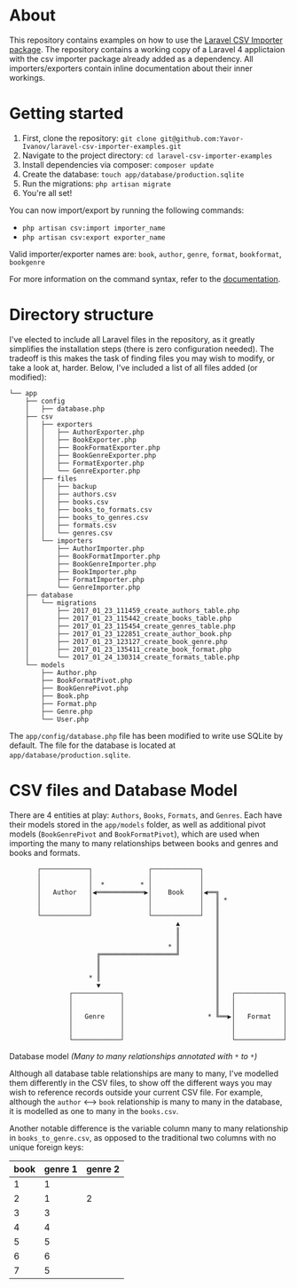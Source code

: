 # About
This repository contains examples on how to use the [Laravel CSV Importer package](https://github.com/Yavor-Ivanov/laravel-csv-importer). The repository contains a working copy of a Laravel 4 applictaion with the csv importer package already added as a dependency. All importers/exporters contain inline documentation about their inner workings.

# Getting started

1. First, clone the repository: `git clone git@github.com:Yavor-Ivanov/laravel-csv-importer-examples.git`
2. Navigate to the project directory: `cd laravel-csv-importer-examples`
3. Install dependencies via composer: `composer update`
4. Create the database: `touch app/database/production.sqlite`
5. Run the migrations: `php artisan migrate`
6. You're all set!

You can now import/export by running the following commands:
  - `php artisan csv:import importer_name`
  - `php artisan csv:export exporter_name`

Valid importer/exporter names are: `book`, `author`, `genre`, `format`, `bookformat`, `bookgenre`

For more information on the command syntax, refer to the [documentation](https://github.com/Yavor-Ivanov/laravel-csv-importer/blob/master/README.md#commands).

# Directory structure
I've elected to include all Laravel files in the repository, as it greatly simplifies the installation steps (there is zero configuration needed). The tradeoff is this makes the task of finding files you may wish to modify, or take a look at, harder. Below, I've included a list of all files added (or modified):
```
└── app
    ├── config
    │   ├── database.php
    ├── csv
    │   ├── exporters
    │   │   ├── AuthorExporter.php
    │   │   ├── BookExporter.php
    │   │   ├── BookFormatExporter.php
    │   │   ├── BookGenreExporter.php
    │   │   ├── FormatExporter.php
    │   │   └── GenreExporter.php
    │   ├── files
    │   │   ├── backup
    │   │   ├── authors.csv
    │   │   ├── books.csv
    │   │   ├── books_to_formats.csv
    │   │   ├── books_to_genres.csv
    │   │   ├── formats.csv
    │   │   └── genres.csv
    │   └── importers
    │       ├── AuthorImporter.php
    │       ├── BookFormatImporter.php
    │       ├── BookGenreImporter.php
    │       ├── BookImporter.php
    │       ├── FormatImporter.php
    │       └── GenreImporter.php
    ├── database
    │   └── migrations
    │       ├── 2017_01_23_111459_create_authors_table.php
    │       ├── 2017_01_23_115442_create_books_table.php
    │       ├── 2017_01_23_115454_create_genres_table.php
    │       ├── 2017_01_23_122851_create_author_book.php
    │       ├── 2017_01_23_123127_create_book_genre.php
    │       ├── 2017_01_23_135411_create_book_format.php
    │       └── 2017_01_24_130314_create_formats_table.php
    └── models
        ├── Author.php
        ├── BookFormatPivot.php
        ├── BookGenrePivot.php
        ├── Book.php
        ├── Format.php
        ├── Genre.php
        └── User.php
```
The `app/config/database.php` file has been modified to write use SQLite by default. The file for the database is located at `app/database/production.sqlite`.

# CSV files and Database Model
There are 4 entities at play: `Authors`, `Books`, `Formats`, and `Genres`. Each have their models stored in the `app/models` folder, as well as additional pivot models (`BookGenrePivot` and `BookFormatPivot`), which are used when importing the many to many relationships between books and genres and books and formats.

```
       ┌────────────┐              ┌────────────┐
       │            │              │            │
       │            │  *         * │            │
       │   Author   │◀════════════▶│    Book    │◀══╗
       │            │              │            │   ║ *
       │            │              │            │   ║
       └────────────┘              └────────────┘   ║
                                          ▲         ║
                                          ║         ║
                                          ║         ║
                                        * ║         ║
                      ╔═══════════════════╝         ║
                      ║                             ║
                      ║                             ║
                    * ║                             ║
                      ▼                             ║
               ┌────────────┐                       ║   ┌────────────┐
               │            │                       ║   │            │
               │            │                       ║   │            │
               │   Genre    │                     * ╚══▶│   Format   │
               │            │                           │            │
               │            │                           │            │
               └────────────┘                           └────────────┘
```
  Database model *(Many to many relationships annotated with `*` to `*`)*

Although all database table relationships are many to many, I've modelled them differently in the CSV files, to show off the different ways you may wish to reference records outside your current CSV file. For example, although the `author` <--> `book` relationship is many to many in the database, it is modelled as one to many in the `books.csv`.

Another notable difference is the variable column many to many relationship in `books_to_genre.csv`, as opposed to the traditional two columns with no unique foreign keys:

| book | genre 1 | genre 2 | 
|------|---------|---------| 
| 1    | 1       |         | 
| 2    | 1       | 2       | 
| 3    | 3       |         | 
| 4    | 4       |         | 
| 5    | 5       |         | 
| 6    | 6       |         | 
| 7    | 5       |         | 

